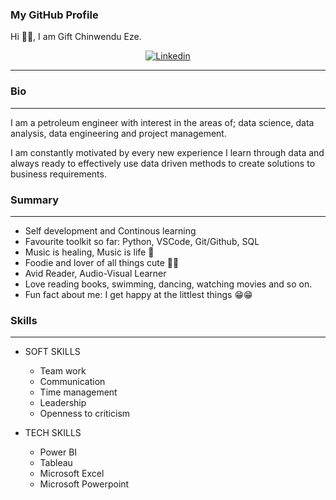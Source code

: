 ### My GitHub Profile

Hi 👋🏽, I am Gift Chinwendu Eze.

<span style="display:block;text-align:center">[![Linkedin](https://img.shields.io/badge/-LinkedIn-blue?style=plastic&logo=Linkedin&logoColor=white&link=https://www.linkedin.com/in/grace-anulika-eze-data-unicorn/)](https://www.linkedin.com/in/gift-chinwendu-eze-)</span>

---
### Bio
---

I am a petroleum engineer with interest in the areas of; data science, data analysis, data engineering and project management. 

I am constantly motivated by every new experience I learn through data and always ready to effectively use data driven methods to create solutions to business requirements.

### Summary
---

* Self development and Continous learning
* Favourite toolkit so far: Python, VSCode, Git/Github, SQL
* Music is healing, Music is life 🎵
* Foodie and lover of all things cute 🥰🥰
* Avid Reader, Audio-Visual Learner
* Love reading books, swimming, dancing, watching movies and so on.
* Fun fact about me: I get happy at the littlest things 😁😁

### Skills
---

* SOFT SKILLS
  - Team work
  - Communication
  - Time management
  - Leadership
  - Openness to criticism
  
* TECH SKILLS
  - Power BI
  - Tableau
  - Microsoft Excel
  - Microsoft Powerpoint

